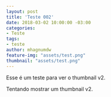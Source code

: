 ```yaml
---
layout: post
title: 'Teste 002'
date: 2018-03-02 10:00:00 -03:00
categories:
- Teste
tags:
- teste
author: mhagnumdw
feature-img: "assets/test.png"
thumbnail: "assets/test.png"
---
```


Esse é um teste para ver o thumbnail v2.

<!--more-->

Tentando mostrar um thumbnail v2.